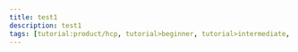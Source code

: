 ```yaml
---
title: test1
description: test1
tags: [tutorial:product/hcp, tutorial>beginner, tutorial>intermediate, tutorial>advanced, tutorial:product/mobile, tutorial:interest/gettingstarted]
---
```

